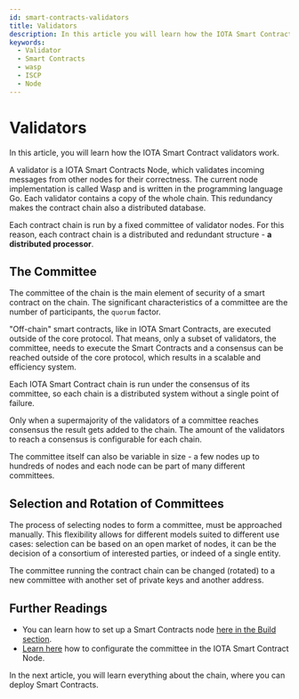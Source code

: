 ```yaml
---
id: smart-contracts-validators
title: Validators
description: In this article you will learn how the IOTA Smart Contract validators works.
keywords:
  - Validator
  - Smart Contracts
  - wasp
  - ISCP
  - Node
---
```


# Validators

In this article, you will learn how the IOTA Smart Contract validators work.

A validator is a IOTA Smart Contracts Node, which validates incoming messages from other nodes for their correctness. The current node implementation is called Wasp and is written in the programming language Go. Each validator contains a copy of the whole chain. This redundancy makes the contract chain also a distributed database.

Each contract chain is run by a fixed committee of validator nodes. For this reason, each contract chain is a distributed and redundant structure - **a distributed processor**.

## The Committee

The committee of the chain is the main element of security of a smart contract on the chain. The significant characteristics of a committee are the number of participants, the `quorum` factor.

"Off-chain" smart contracts, like in IOTA Smart Contracts, are executed outside of the core protocol. That means, only a subset of validators, the committee, needs to execute the Smart Contracts and a consensus can be reached outside of the core protocol, which results in a scalable and efficiency system.

Each IOTA Smart Contract chain is run under the consensus of its committee, so each chain is a distributed system without a single point of failure.

Only when a supermajority of the validators of a committee reaches consensus the result gets added to the chain. The amount of the validators to reach a consensus is configurable for each chain.

The committee itself can also be variable in size - a few nodes up to hundreds of nodes and each node can be part of many different committees.

## Selection and Rotation of Committees

The process of selecting nodes to form a committee, must be approached manually. This flexibility allows for different models suited to different use cases: selection can be based on an open market of nodes, it can be the decision of a consortium of interested parties, or indeed of a single entity.

The committee running the contract chain can be changed (rotated) to a new committee with another set of private keys and another address.

## Further Readings

- You can learn how to set up a Smart Contracts node [here in the Build section](/wasp/guide/chains_and_nodes/running-a-node).
- [Learn here](/wasp/guide/chains_and_nodes/wasp-cli#configuration) how to configurate the committee in the IOTA Smart Contract Node.

In the next article, you will learn everything about the chain, where you can deploy Smart Contracts.
